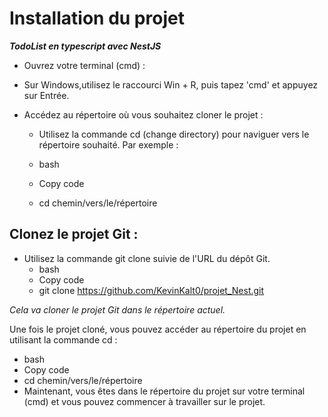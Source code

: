 # Installation du projet

**_TodoList en typescript avec NestJS_**

- Ouvrez votre terminal (cmd) :

- Sur Windows,utilisez le raccourci Win + R, puis tapez 'cmd' et appuyez sur Entrée.
- Accédez au répertoire où vous souhaitez cloner le projet :
    - Utilisez la commande cd (change directory) pour naviguer vers le répertoire souhaité. Par exemple :

    - bash
    - Copy code
    - cd chemin/vers/le/répertoire

## Clonez le projet Git :
- Utilisez la commande git clone suivie de l'URL du dépôt Git.
    - bash
    - Copy code
    - git clone https://github.com/KevinKalt0/projet_Nest.git

_Cela va cloner le projet Git dans le répertoire actuel._

Une fois le projet cloné, vous pouvez accéder au répertoire du projet en utilisant la commande cd :

- bash 
- Copy code
- cd chemin/vers/le/répertoire
- Maintenant, vous êtes dans le répertoire du projet sur votre terminal (cmd) et vous pouvez commencer à travailler sur le projet.

